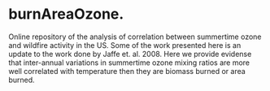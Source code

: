 # burnAreaOzone. 
Online repository of the analysis of correlation between summertime ozone and wildfire activity in the US. Some of the work presented here is an update to the work done by Jaffe et. al. 2008. Here we provide evidense that inter-annual variations in summertime ozone mixing ratios are more well correlated with temperature then they are biomass burned or area burned. 
